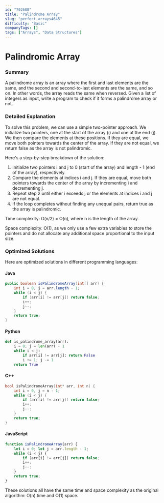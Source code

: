 ```yaml
---
id: "702680"
title: "Palindrome Array"
slug: "perfect-arrays4645"
difficulty: "Basic"
companyTags: []
tags: ["Arrays", "Data Structures"]
---
```


**Palindromic Array**
=====================

### Summary
A palindrome array is an array where the first and last elements are the same, and the second and second-to-last elements are the same, and so on. In other words, the array reads the same when reversed. Given a list of integers as input, write a program to check if it forms a palindrome array or not.

### Detailed Explanation
To solve this problem, we can use a simple two-pointer approach. We initialize two pointers, one at the start of the array (i) and one at the end (j). We then compare the elements at these positions. If they are equal, we move both pointers towards the center of the array. If they are not equal, we return false as the array is not palindromic.

Here's a step-by-step breakdown of the solution:

1. Initialize two pointers i and j to 0 (start of the array) and length - 1 (end of the array), respectively.
2. Compare the elements at indices i and j. If they are equal, move both pointers towards the center of the array by incrementing i and decrementing j.
3. Repeat step 2 until either i exceeds j or the elements at indices i and j are not equal.
4. If the loop completes without finding any unequal pairs, return true as the array is palindromic.

Time complexity: O(n/2) = O(n), where n is the length of the array.

Space complexity: O(1), as we only use a few extra variables to store the pointers and do not allocate any additional space proportional to the input size.

### Optimized Solutions
Here are optimized solutions in different programming languages:

#### Java
```java
public boolean isPalindromeArray(int[] arr) {
    int i = 0, j = arr.length - 1;
    while (i < j) {
        if (arr[i] != arr[j]) return false;
        i++;
        j--;
    }
    return true;
}
```

#### Python
```python
def is_palindrome_array(arr):
    i = 0; j = len(arr) - 1
    while i < j:
        if arr[i] != arr[j]: return False
        i += 1; j -= 1
    return True
```

#### C++
```cpp
bool isPalindromeArray(int* arr, int n) {
    int i = 0, j = n - 1;
    while (i < j) {
        if (arr[i] != arr[j]) return false;
        i++;
        j--;
    }
    return true;
}
```

#### JavaScript
```javascript
function isPalindromeArray(arr) {
    let i = 0; let j = arr.length - 1;
    while (i < j) {
        if (arr[i] != arr[j]) return false;
        i++;
        j--;
    }
    return true;
}
```

These solutions all have the same time and space complexity as the original algorithm: O(n) time and O(1) space.